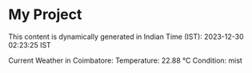 # My Project

This content is dynamically generated in Indian Time (IST): 2023-12-30 02:23:25 IST


Current Weather in Coimbatore:
Temperature: 22.88 °C
Condition: mist
